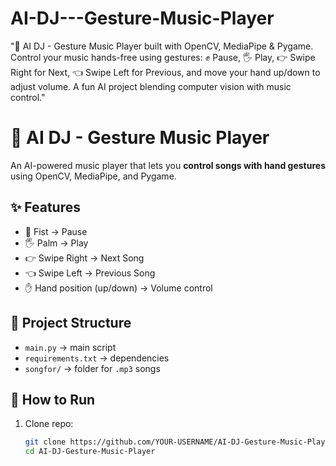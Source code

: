 # AI-DJ---Gesture-Music-Player
"🎵 AI DJ - Gesture Music Player built with OpenCV, MediaPipe &amp; Pygame. Control your music hands-free using gestures: ✊ Pause, 🖐 Play, 👉 Swipe Right for Next, 👈 Swipe Left for Previous, and move your hand up/down to adjust volume. A fun AI project blending computer vision with music control."

# 🎵 AI DJ - Gesture Music Player

An AI-powered music player that lets you **control songs with hand gestures** using OpenCV, MediaPipe, and Pygame.

## ✨ Features
- 👊 Fist → Pause  
- 🖐 Palm → Play  
- 👉 Swipe Right → Next Song  
- 👈 Swipe Left → Previous Song  
- ✋ Hand position (up/down) → Volume control  

## 📂 Project Structure
- `main.py` → main script  
- `requirements.txt` → dependencies  
- `songfor/` → folder for `.mp3` songs  

## 🚀 How to Run
1. Clone repo:
   ```bash
   git clone https://github.com/YOUR-USERNAME/AI-DJ-Gesture-Music-Player.git
   cd AI-DJ-Gesture-Music-Player
